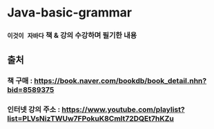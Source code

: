 # Java-basic-grammar

### `이것이 자바다` 책 & 강의 수강하며 필기한 내용

## 출처

### 책 구매 : https://book.naver.com/bookdb/book_detail.nhn?bid=8589375

### 인터넷 강의 주소 : https://www.youtube.com/playlist?list=PLVsNizTWUw7FPokuK8Cmlt72DQEt7hKZu
